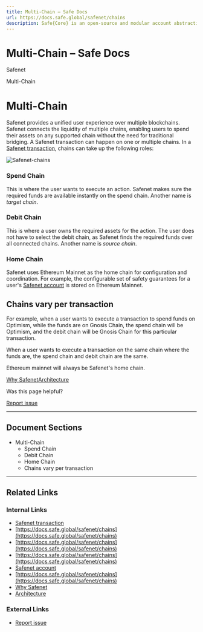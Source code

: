 ```yaml
---
title: Multi-Chain – Safe Docs
url: https://docs.safe.global/safenet/chains
description: Safe{Core} is an open-source and modular account abstraction stack. Learn about its features and how to use it.
---
```


# Multi-Chain – Safe Docs

Safenet

Multi-Chain

# Multi-Chain

Safenet provides a unified user experience over multiple blockchains.
Safenet connects the liquidity of multiple chains, enabling users to spend their assets on any supported chain without the need for traditional bridging.
A Safenet transaction can happen on one or multiple chains.
In a [Safenet transaction](/safenet/safenet-transaction), chains can take up the following roles:

![Safenet-chains](/_next/static/media/safenet-chains.0de3a94d.png)

### Spend Chain

This is where the user wants to execute an action.
Safenet makes sure the required funds are available instantly on the spend chain.
Another name is *target chain*.

### Debit Chain

This is where a user owns the required assets for the action.
The user does not have to select the debit chain, as Safenet finds the required funds over all connected chains.
Another name is *source chain*.

### Home Chain

Safenet uses Ethereum Mainnet as the home chain for configuration and coordination.
For example, the configurable set of safety guarantees for a user's [Safenet account](/safenet/safenet-account) is stored on Ethereum Mainnet.

## Chains vary per transaction

For example, when a user wants to execute a transaction to spend funds on Optimism, while the funds are on Gnosis Chain, the spend chain will be Optimism, and the debit chain will be Gnosis Chain for this particular transaction.

When a user wants to execute a transaction on the same chain where the funds are, the spend chain and debit chain are the same.

Ethereum mainnet will always be Safenet's home chain.

[Why Safenet](/safenet/introduction "Why Safenet")[Architecture](/safenet/architecture "Architecture")

Was this page helpful?

[Report issue](https://github.com/safe-global/safe-docs/issues/new?assignees=&labels=nextra-feedback&projects=&template=nextra-feedback.yml&title=%5BFeedback%5D+)

---

## Document Sections

- Multi-Chain
    - Spend Chain
    - Debit Chain
    - Home Chain
  - Chains vary per transaction

---

## Related Links

### Internal Links

- [Safenet transaction](https://docs.safe.global/safenet/safenet-transaction)
- [https://docs.safe.global/safenet/chains](https://docs.safe.global/safenet/chains)
- [https://docs.safe.global/safenet/chains](https://docs.safe.global/safenet/chains)
- [https://docs.safe.global/safenet/chains](https://docs.safe.global/safenet/chains)
- [Safenet account](https://docs.safe.global/safenet/safenet-account)
- [https://docs.safe.global/safenet/chains](https://docs.safe.global/safenet/chains)
- [Why Safenet](https://docs.safe.global/safenet/introduction)
- [Architecture](https://docs.safe.global/safenet/architecture)

### External Links

- [Report issue](https://github.com/safe-global/safe-docs/issues/new?assignees=&labels=nextra-feedback&projects=&template=nextra-feedback.yml&title=%5BFeedback%5D+)
